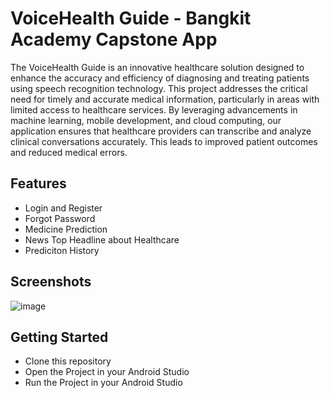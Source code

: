# VoiceHealth Guide - Bangkit Academy Capstone App
The VoiceHealth Guide is an innovative healthcare solution designed to enhance the accuracy and efficiency of diagnosing and treating patients using speech recognition technology. This project addresses the critical need for timely and accurate medical information, particularly in areas with limited access to healthcare services. By leveraging advancements in machine learning, mobile development, and cloud computing, our application ensures that healthcare providers can transcribe and analyze clinical conversations accurately. This leads to improved patient outcomes and reduced medical errors.

## Features 
- Login and Register
- Forgot Password
- Medicine Prediction
- News Top Headline about Healthcare
- Prediciton History 

## Screenshots
![image](https://github.com/aloybm/VoiceHealth-Guide/assets/100351038/c466f249-17e0-4ae7-be82-dc6ced8d1e93)

## Getting Started 
- Clone this repository
- Open the Project in your Android Studio
- Run the Project in your Android Studio
